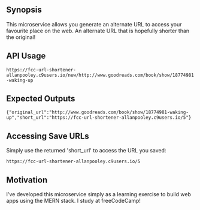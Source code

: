 ## Synopsis

This microservice allows you generate an alternate URL to access your favourite place on the web. An alternate URL that is hopefully shorter than the original!

## API Usage

`https://fcc-url-shortener-allanpooley.c9users.io/new/http://www.goodreads.com/book/show/18774981-waking-up`

## Expected Outputs

`{"original_url":"http://www.goodreads.com/book/show/18774981-waking-up","short_url":"https://fcc-url-shortener-allanpooley.c9users.io/5"}`


## Accessing Save URLs

Simply use the returned 'short_url' to access the URL you saved:

`https://fcc-url-shortener-allanpooley.c9users.io/5`


## Motivation

I've developed this microservice simply as a learning exercise to build web apps using the MERN stack. I study at freeCodeCamp!
